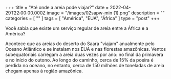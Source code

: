 +++
title = "Até onde a areia pode viajar?"
date = 2022-04-29T22:00:00.000Z
image = "/images/02sapw-min (1).png"
description = ""
categories = [ "" ]
tags = [ "América", "EUA", "África" ]
type = "post"
+++

Você sabia que existe um serviço regular de areia entre a África e a América?

Acontece que as areias do deserto do Saara "viajam" anualmente pelo Oceano Atlântico e se instalam nos EUA e nas florestas amazônicas. Ventos subequatoriais carregam a areia duas vezes por ano: no final da primavera e no início do outono. Ao longo do caminho, cerca de 15% da poeira é perdida no oceano, no entanto, cerca de 150 milhões de toneladas de areia chegam apenas à região amazônica.
